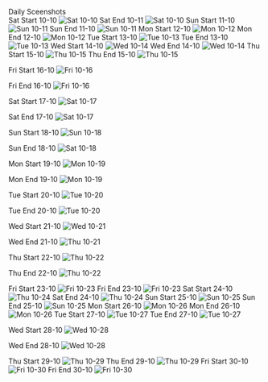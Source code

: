 Daily Sceenshots\
Sat Start 10-10
![Sat 10-10](assets/Sat-start-2020-10-10.png)
Sat End 10-11
![Sat 10-10](assets/Sat-end-2020-10-10.png)
Sun Start 11-10
![Sun 10-11](assets/Sun-start-2020-10-11.png)
Sun End 11-10
![Sun 10-11](assets/Sun-start-2020-10-11.png)
Mon Start 12-10
![Mon 10-12](assets/Mon-start-2020-10-12.png)
Mon End 12-10
![Mon 10-12](assets/Mon-end-2020-10-12.png)
Tue Start 13-10
![Tue 10-13](assets/Tue-start-2020-10-13.png)
Tue End 13-10
![Tue 10-13](assets/Tue-end-2020-10-13.png)
Wed Start 14-10
![Wed 10-14](assets/Wed-start-2020-10-14.png)
Wed End 14-10
![Wed 10-14](assets/Wed-end-2020-10-14.png)
Thu Start 15-10
![Thu 10-15](assets/Thu-start-2020-10-15.png)
Thu End 15-10
![Thu 10-15](assets/Thu-end-2020-10-15.png)

Fri Start 16-10
![Fri 10-16](assets/Fri-start-2020-10-16.png)

Fri End 16-10
![Fri 10-16](assets/Fri-end-2020-10-16.png)

Sat Start 17-10
![Sat 10-17](assets/Sat-start-2020-10-17.png)

Sat End 17-10
![Sat 10-17](assets/Sat-end-2020-10-17.png)

Sun Start 18-10
![Sun 10-18](assets/Sat-start-2020-10-18.png)

Sun End 18-10
![Sat 10-18](assets/Sat-start-2020-10-18.png)

Mon Start 19-10
![Mon 10-19](assets/Sat-start-2020-10-19.png)

Mon End 19-10
![Mon 10-19](assets/Sat-end-2020-10-19.png)

Tue Start 20-10
![Tue 10-20](assets/Tue-start-2020-10-20.png)

Tue End 20-10
![Tue 10-20](assets/Tue-end-2020-10-20.png)

Wed Start 21-10
![Wed 10-21](assets/Wed-start-2020-10-21.png)

Wed End 21-10
![Thu 10-21](assets/Thu-end-2020-10-21.png)

Thu Start 22-10
![Thu 10-22](assets/Thu-start-2020-10-22.png)

Thu End 22-10
![Thu 10-22](assets/Wed-start-2020-10-22.png)

Fri Start 23-10
![Fri 10-23](assets/Fri-start-2020-10-23.png)
Fri End 23-10
![Fri 10-23](assets/Fri-end-2020-10-23.png)
Sat Start 24-10
![Thu 10-24](assets/Thu-end-2020-10-24.png)
Sat End 24-10
![Thu 10-24](assets/Thu-end-2020-10-24.png)
Sun Start 25-10
![Sun 10-25](assets/Sun-start-2020-10-25.png)
Sun End 25-10
![Sun 10-25](assets/Sun-end-2020-10-25.png)
Mon Start 26-10
![Mon 10-26](assets/Mon-end-2020-10-26.png)
Mon End 26-10
![Mon 10-26](assets/Mon-end-2020-10-26.png)
Tue Start 27-10
![Tue 10-27](assets/Tue-end-2020-10-27.png)
Tue End 27-10
![Tue 10-27](assets/Tue-end-2020-10-27.png)

Wed Start 28-10
![Wed 10-28](assets/Wed-start-2020-10-28.png)

Wed End 28-10
![Wed 10-28](assets/Wed-end-2020-10-28.png)

Thu Start 29-10
![Thu 10-29](assets/Thu-start-2020-10-29.png)
Thu End 29-10
![Thu 10-29](assets/Thu-end-2020-10-29.png)
Fri Start 30-10
![Fri 10-30](assets/Fri-start-2020-10-30.png)
Fri End 30-10
![Fri 10-30](assets/Fri-end-2020-10-30.png)

